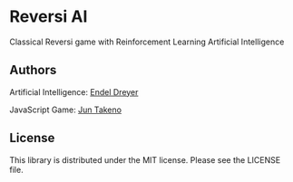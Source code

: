 Reversi AI
===

Classical Reversi game with Reinforcement Learning Artificial Intelligence

Authors
---

Artificial Intelligence: [Endel Dreyer](https://github.com/endel)

JavaScript Game: [Jun Takeno](https://github.com/yamitake)

License
---

This library is distributed under the MIT license. Please see the LICENSE file.
